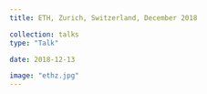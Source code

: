 ```yaml
---
title: ETH, Zurich, Switzerland, December 2018

collection: talks
type: "Talk"

date: 2018-12-13

image: "ethz.jpg"
---
```

 

